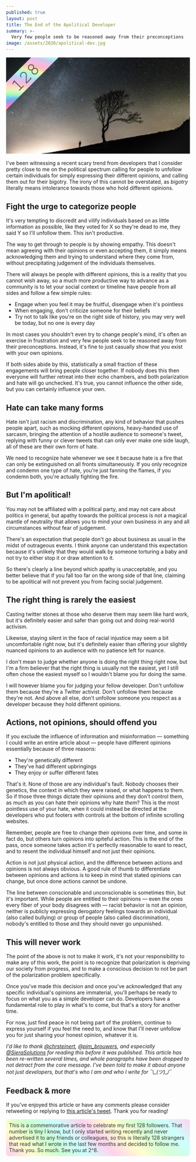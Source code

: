 ```yaml
---
published: true
layout: post
title: The End of the Apolitical Developer
summary: >-
  Very few people seek to be reasoned away from their preconceptions
image: /assets/2020/apolitical-dev.jpg
---
```


![splash](/assets/2020/apolitical-dev.jpg)

I've been witnessing a recent scary trend from developers that I consider pretty close to me on the political spectrum calling for people to unfollow certain individuals for simply expressing their different opinions, and calling them out for their bigotry. The irony of this cannot be overstated, as *bigotry* literally means intolerance towards those who hold different opinions.

## Fight the urge to categorize people

It's very tempting to discredit and vilify individuals based on as little information as possible, like they voted for X so they're dead to me, they said Y so I'll unfollow them. This isn't productive.

The way to get through to people is by showing empathy. This doesn't mean agreeing with their opinions or even accepting them, it simply means acknowledging them and trying to understand where they come from, without precipitating judgement of the individuals themselves.

There will always be people with different opinions, this is a reality that you cannot wish away, so a much more productive way to advance as a community is to let your social context or timeline have people from all sides and follow a few simple rules:

- Engage when you feel it may be fruitful, disengage when it's pointless
- When engaging, don't criticize someone for their beliefs
- Try not to talk like you're on the right side of history, you may very well be today, but no one is every day

In most cases you shouldn't even try to change people's mind, it's often an exercise in frustration and very few people seek to be reasoned away from their preconceptions. Instead, it's fine to just casually show that you exist with your own opinions.

If both sides abide by this, statistically a small fraction of these engagements will bring people closer together. If nobody does this then everyone will further retreat into their echo chambers, and both polarization and hate will go unchecked. It's true, you cannot influence the other side, but you can certainly influence your own.

## Hate can take many forms

Hate isn't just racism and discrimination, any kind of behavior that pushes people apart, such as mocking different opinions, heavy-handed use of sarcasm, bringing the attention of a hostile audience to someone's tweet, replying with funny or clever tweets that can only ever make one side laugh, all of these are their own form of hate.

We need to recognize hate whenever we see it because hate is a fire that can only be extinguished on all fronts simultaneously. If you only recognize and condemn one type of hate, you're just fanning the flames, if you condemn both, you're actually fighting the fire.

## But I'm apolitical!

You may not be affiliated with a political party, and may not care about politics in general, but apathy towards the political process is not a magical mantle of neutrality that allows you to mind your own business in any and all circumstances without fear of judgement.

There's an expectation that people don't go about business as usual in the midst of outrageous events. I think anyone can understand this expectation because it's unlikely that they would walk by someone torturing a baby and not try to either stop it or draw attention to it.

So there's clearly a line beyond which apathy is unacceptable, and you better believe that if you fall too far on the wrong side of that line, claiming to be apolitical will not prevent you from facing social judgement.

## The right thing is rarely the easiest

Casting twitter stones at those who deserve them may seem like hard work, but it's definitely easier and safer than going out and doing real-world activism.

Likewise, staying silent in the face of racial injustice may seem a bit uncomfortable right now, but it's definitely easier than offering your slightly nuanced opinions to an audience with no patience left for nuance.

I don't mean to judge whether anyone is doing the right thing right now, but I'm a firm believer that the right thing is usually not the easiest, yet I still often chose the easiest myself so I wouldn't blame you for doing the same.

I will however blame you for judging your fellow developer. Don't unfollow them because they're a Twitter activist. Don't unfollow them because they're not. And above all else, don't unfollow someone you respect as a developer because they hold different opinions.

## Actions, not opinions, should offend you

If you exclude the influence of information and misinformation — something I could write an entire article about — people have different opinions essentially because of three reasons:

- They're genetically different
- They've had different upbringings
- They enjoy or suffer different fates

That's it. None of those are any individual's fault. Nobody chooses their genetics, the context in which they were raised, or what happens to them. So if those three things dictate their opinions and they don't control them, as much as you can hate their opinions why hate *them*? This is the most pointless use of your hate, when it could instead be directed at the developers who put footers with controls at the bottom of infinite scrolling websites.

Remember, people are free to change their opinions over time, and some in fact do, but others turn opinions into spiteful action. This is the end of the pass, once someone takes action it's perfectly reasonable to want to react, and to resent the individual himself and not just their opinions.

Action is not just physical action, and the difference between actions and opinions is not always obvious. A good rule of thumb to differentiate between opinions and actions is to keep in mind that stated opinions can change, but once done actions cannot be undone.

The line between conscionable and unconscionable is sometimes thin, but it's important. While people are entitled to their opinions — even the ones every fiber of your body disagrees with — racist behavior is not an opinion, neither is publicly expressing derogatory feelings towards an individual (also called bullying) or group of people (also called discrimination), nobody's entitled to those and they should never go unpunished.

## This will never work

The point of the above is not to make it work, it's not your responsibility to make any of this work, the point is to recognize that polarization is depriving our society from progress, and to make a conscious decision to not be part of the polarization problem specifically. 

Once you've made this decision and once you've acknowledged that any specific individual's opinions are immaterial, you'll perhaps be ready to focus on what you as a simple developer can do. Developers have a fundamental role to play in what's to come, but that's a story for another time.

For now, just find peace in not being part of the problem, continue to express yourself if you feel the need to, and know that I'll never unfollow you for just sharing your honest opinion, whatever it is.

<div class="message">
    <i>
        I'd like to thank <a href="http://twitter.com/chrsteinert" target="_blank">@chrsteinert</a>, <a href="http://twitter.com/pim_brouwers" target="_blank">@pim_brouwers</a>, and especially <a href="http://twitter.com/SieraSolutions" target="_blank">@SieraSolutions</a> for reading this before it was published. This article has been re-written several times, and whole paragraphs have been dropped to not detract from the core message. I've been told to make it about anyone not just developers, but that's who I am and who I write for ¯\_(ツ)_/¯
    </i>
</div>

## Feedback & more

If you've enjoyed this article or have any comments please consider retweeting or replying to [this article's tweet](https://twitter.com/luwvis/status/1282688686535122945). Thank you for reading!

<div style="border-radius: .5rem; padding:.5rem;
background: linear-gradient(45deg, rgba(255,204,235,1) 0%, rgba(255,253,204,1) 12.5%, rgba(205,255,206,1) 25%, rgba(202,255,253,1) 37.5%, rgba(255,210,237,1) 50%, rgba(255,253,205,1) 62.5%, rgba(212,255,212,1) 75%, rgba(204,255,253,1) 87.5%, rgba(255,211,238,1) 100%);;color:#333">
  This is a commemorative article to celebrate my first 128 followers. That number is tiny I know, but I only started writing recently and never advertised it to any friends or colleagues, so this is literally 128 strangers that read what I wrote in the last few months and decided to follow me. Thank you. So much. See you at 2^8.
</div>
